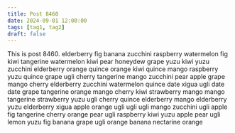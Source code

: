 ```yaml
---
title: Post 8460
date: 2024-09-01 12:00:00
tags: [tag1, tag2]
draft: false
---
```

This is post 8460.
elderberry
fig
banana
zucchini
raspberry
watermelon
fig
kiwi
tangerine
watermelon
kiwi
pear
honeydew
grape
yuzu
kiwi
yuzu
zucchini
elderberry
orange
quince
orange
kiwi
quince
mango
raspberry
yuzu
quince
grape
ugli
cherry
tangerine
mango
zucchini
pear
apple
grape
mango
cherry
elderberry
zucchini
watermelon
quince
date
xigua
ugli
date
date
grape
tangerine
orange
mango
cherry
kiwi
strawberry
mango
mango
tangerine
strawberry
yuzu
ugli
cherry
quince
elderberry
mango
elderberry
yuzu
elderberry
xigua
apple
orange
ugli
ugli
ugli
mango
zucchini
ugli
apple
fig
tangerine
cherry
orange
pear
ugli
raspberry
kiwi
yuzu
apple
pear
ugli
lemon
yuzu
fig
banana
grape
ugli
orange
banana
nectarine
orange
